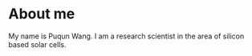 # About me
My name is Puqun Wang. I am a research scientist in the area of silicon based solar cells. 
